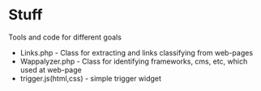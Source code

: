 Stuff
=====

Tools and code for different goals

 * Links.php - Class for extracting and links classifying from web-pages
 * Wappalyzer.php - Class for identifying frameworks, cms, etc, which used at web-page
 * trigger.js(html,css) - simple trigger widget
